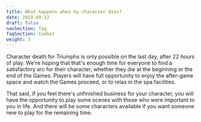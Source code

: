 ```yaml
---
title: What happens when my character dies?
date: 2019-08-22
draft: false
navSection: faq
faqSection: Combat
weight: 3
---
```


Character death for Triumphs is only possible on the last day, after 22 hours
of play. We're hoping that that's enough time for everyone to find a
satisfactory arc for their character, whether they die at the beginning or the
end of the Games. Players will have full opportunity to enjoy the after-game
space and watch the Games proceed, or to relax in the spa facilities.

That said, if you feel there's unfinished business for your character, you
will have the opportunity to play some scenes with those who were important to
you in life. And there will be some characters available if you want someone
new to play for the remaining time.
